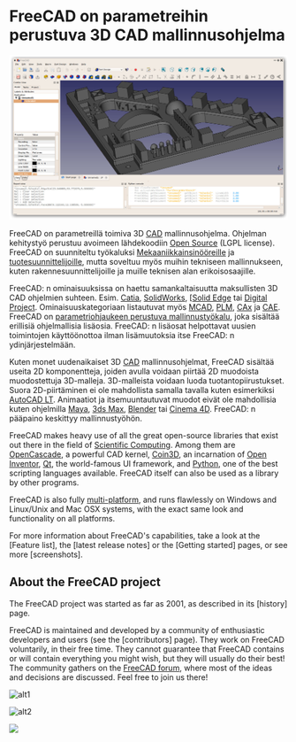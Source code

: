 # FreeCAD on parametreihin perustuva 3D CAD mallinnusohjelma

![](images/FreeCAD_default.jpg)

FreeCAD on parametreillä toimiva 3D [CAD](http://en.wikipedia.org/wiki/CAD) mallinnusohjelma. Ohjelman kehitystyö perustuu avoimeen lähdekoodiin [Open Source](http://en.wikipedia.org/wiki/Open_source) (LGPL license). FreeCAD on suunniteltu työkaluksi [Mekaaniikkainsinööreille](http://en.wikipedia.org/wiki/Mechanical_engineering) ja [tuotesuunnittelijoille](http://en.wikipedia.org/wiki/Product_design), mutta soveltuu myös muihin tekniseen mallinnukseen, kuten rakennesuunnittelijoille ja muille teknisen alan erikoisosaajille.

FreeCAD: n ominaisuuksissa on haettu samankaltaisuutta maksullisten 3D CAD ohjelmien suhteen. Esim. [Catia](http://en.wikipedia.org/wiki/Catia), [SolidWorks](http://en.wikipedia.org/wiki/Solidworks), [[Solid Edge](http://en.wikipedia.org/wiki/Solid_Edge) tai [Digital Project](https://en.wikipedia.org/wiki/Digital_Project). Ominaisuuskategoriaan listautuvat myös [MCAD](http://en.wikipedia.org/wiki/CAD), [PLM](http://en.wikipedia.org/wiki/Product_Lifecycle_Management), [CAx](http://en.wikipedia.org/wiki/CAx) ja [CAE](http://en.wikipedia.org/wiki/Computer-aided_engineering). FreeCAD on [parametriohjaukeen perustuva mallinnustyökalu](http://en.wikipedia.org/wiki/Parametric_feature_based_modeler), joka sisältää erillisiä ohjelmallisia lisäosia. FreeCAD: n lisäosat helpottavat uusien toimintojen käyttöönottoa ilman lisämuutoksia itse FreeCAD: n ydinjärjestelmään.

Kuten monet uudenaikaiset 3D [CAD](http://en.wikipedia.org/wiki/CAD) mallinnusohjelmat, FreeCAD sisältää useita 2D komponentteja, joiden avulla voidaan piirtää 2D muodoista muodostettuja 3D-malleja. 3D-malleista voidaan luoda tuotantopiirustukset. Suora 2D-piirtäminen ei ole mahdollista samalla tavalla kuten esimerkiksi [AutoCAD LT](http://en.wikipedia.org/wiki/AutoCAD#AutoCAD_LT). Animaatiot ja itsemuuntautuvat muodot eivät ole mahdollisia kuten ohjelmilla [Maya](http://en.wikipedia.org/wiki/Maya_(software)), [3ds Max](http://en.wikipedia.org/wiki/3ds_Max), [Blender](http://en.wikipedia.org/wiki/Blender_%28software%29) tai [Cinema 4D](http://en.wikipedia.org/wiki/CINEMA_4D). FreeCAD: n pääpaino keskittyy mallinnustyöhön.

FreeCAD makes heavy use of all the great open-source libraries that exist out there in the field of [Scientific Computing](http://en.wikipedia.org/wiki/Scientific_Computation). Among them are [OpenCascade](http://opencascade.org/), a powerful CAD kernel, [Coin3D](http://www.coin3d.org/), an incarnation of [Open Inventor](http://en.wikipedia.org/wiki/Open_Inventor), [Qt](http://www.qtsoftware.com/), the world-famous UI framework, and [Python](http://www.python.org/), one of the best scripting languages available. FreeCAD itself can also be used as a library by other programs.

FreeCAD is also fully [multi-platform](http://en.wikipedia.org/wiki/Cross-platform), and runs flawlessly on Windows and Linux/Unix and Mac OSX systems, with the exact same look and functionality on all platforms.

For more information about FreeCAD's capabilities, take a look at the [Feature list], the [latest release notes] or the [Getting started] pages, or see more [screenshots].

## About the FreeCAD project

The FreeCAD project was started as far as 2001, as described in its [history] page.

FreeCAD is maintained and developed by a community of enthusiastic developers and users (see the [contributors] page). They work on FreeCAD voluntarily, in their free time. They cannot guarantee that FreeCAD contains or will contain everything you might wish, but they will usually do their best! The community gathers on the [FreeCAD forum](https://forum.freecadweb.org), where most of the ideas and decisions are discussed. Feel free to join us there!

![alt1](https://raw.github.com/yorikvanhavre/FreeCAD-documentation/master/user-documentation/images/FreeCAD.svg?sanitize=true)

![alt2](images/FreeCAD.svg)

<img src="images/FreeCAD.svg" />